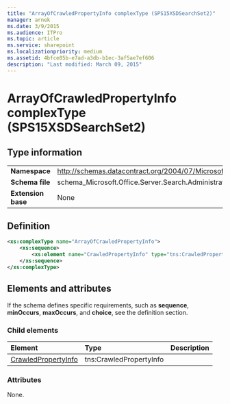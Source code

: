 ```yaml
---
title: "ArrayOfCrawledPropertyInfo complexType (SPS15XSDSearchSet2)"
manager: arnek
ms.date: 3/9/2015
ms.audience: ITPro
ms.topic: article
ms.service: sharepoint
ms.localizationpriority: medium
ms.assetid: 4bfce85b-e7ad-a3db-b1ec-3af5ae7ef606
description: "Last modified: March 09, 2015"
---
```


# ArrayOfCrawledPropertyInfo complexType (SPS15XSDSearchSet2)

## Type information

|||
|:-----|:-----|
|**Namespace** <br/> |http://schemas.datacontract.org/2004/07/Microsoft.Office.Server.Search.Administration  <br/> |
|**Schema file** <br/> |schema_Microsoft.Office.Server.Search.Administration.xsd  <br/> |
|**Extension base** <br/> |None  <br/> |
   
## Definition

```XML
<xs:complexType name="ArrayOfCrawledPropertyInfo">
    <xs:sequence>
        <xs:element name="CrawledPropertyInfo" type="tns:CrawledPropertyInfo" minOccurs="0" maxOccurs="unbounded"></xs:element>
    </xs:sequence>
</xs:complexType>

```

## Elements and attributes

If the schema defines specific requirements, such as **sequence**, **minOccurs**, **maxOccurs**, and **choice**, see the definition section. 
  
### Child elements

|**Element**|**Type**|**Description**|
|:-----|:-----|:-----|
|[CrawledPropertyInfo](crawledpropertyinfo-element-arrayofcrawledpropertyinfo-complextypesps15xsdsearch.md) <br/> |tns:CrawledPropertyInfo  <br/> ||
   
### Attributes

None.
  

